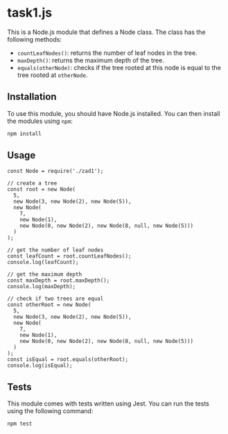 # task1.js

This is a Node.js module that defines a Node class. The class has the following methods:

- `countLeafNodes()`: returns the number of leaf nodes in the tree.
- `maxDepth()`: returns the maximum depth of the tree.
- `equals(otherNode)`: checks if the tree rooted at this node is equal to the tree rooted at `otherNode`.

## Installation

To use this module, you should have Node.js installed. You can then install the modules using `npm`:

```bash
npm install
```
## Usage
```
const Node = require('./zad1');

// create a tree
const root = new Node(
  5,
  new Node(3, new Node(2), new Node(5)),
  new Node(
    7,
    new Node(1),
    new Node(0, new Node(2), new Node(8, null, new Node(5)))
  )
);

// get the number of leaf nodes
const leafCount = root.countLeafNodes();
console.log(leafCount);

// get the maximum depth
const maxDepth = root.maxDepth();
console.log(maxDepth);

// check if two trees are equal
const otherRoot = new Node(
  5,
  new Node(3, new Node(2), new Node(5)),
  new Node(
    7,
    new Node(1),
    new Node(0, new Node(2), new Node(8, null, new Node(5)))
  )
);
const isEqual = root.equals(otherRoot);
console.log(isEqual);
```

## Tests
This module comes with tests written using Jest. You can run the tests using the following command:

```bash
npm test